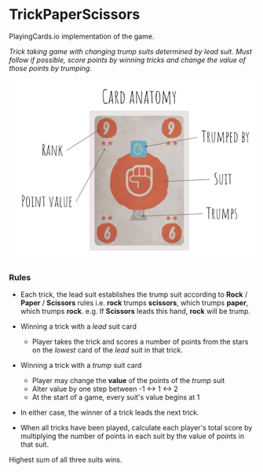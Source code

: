 # TrickPaperScissors

PlayingCards.io implementation of the game.

*Trick taking game with changing trump suits determined by lead suit. Must follow if possible, score points by winning tricks and change the value of those points by trumping.*

![Anatomy of a card](CardAnatomy.png)

### Rules

- Each trick, the lead suit establishes the trump suit according to **Rock** / **Paper** / **Scissors** rules i.e. **rock** trumps **scissors**, which trumps **paper**, which trumps **rock**. e.g. If **Scissors** leads this hand, **rock** will be trump.

- Winning a trick with a *lead* suit card
  - Player takes the trick and scores a number of points from the stars on the *lowest* card of the *lead* suit in that trick.

- Winning a trick with a *trump* suit card
  - Player may change the __value__ of the points of the *trump* suit
  - Alter value by one step between -1 <-> 1 <-> 2
  - At the start of a game, every suit's value begins at 1

- In either case, the winner of a trick leads the next trick.

- When all tricks have been played, calculate each player's total score by multiplying the number of points in each suit by the value of points in that suit.

Highest sum of all three suits wins.
